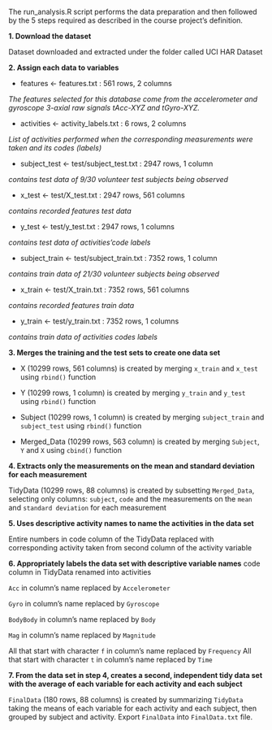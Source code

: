 The run_analysis.R script performs the data preparation and then followed by the 5 steps required as described in the course project’s definition.

**1. Download the dataset**

Dataset downloaded and extracted under the folder called UCI HAR Dataset

**2. Assign each data to variables**

- features <- features.txt : 561 rows, 2 columns 

*The features selected for this database come from the accelerometer and gyroscope 3-axial raw signals tAcc-XYZ and tGyro-XYZ.*

- activities <- activity_labels.txt : 6 rows, 2 columns 

*List of activities performed when the corresponding measurements were taken and its codes (labels)*

- subject_test <- test/subject_test.txt : 2947 rows, 1 column 

*contains test data of 9/30 volunteer test subjects being observed*

- x_test <- test/X_test.txt : 2947 rows, 561 columns 

*contains recorded features test data*

- y_test <- test/y_test.txt : 2947 rows, 1 columns 

*contains test data of activities’code labels*

- subject_train <- test/subject_train.txt : 7352 rows, 1 column 

*contains train data of 21/30 volunteer subjects being observed*

- x_train <- test/X_train.txt : 7352 rows, 561 columns

*contains recorded features train data*

- y_train <- test/y_train.txt : 7352 rows, 1 columns

*contains train data of activities codes labels*

**3. Merges the training and the test sets to create one data set**

- X (10299 rows, 561 columns) is created by merging `x_train` and `x_test` using `rbind()` function

- Y (10299 rows, 1 column) is created by merging `y_train` and `y_test` using `rbind()` function

- Subject (10299 rows, 1 column) is created by merging `subject_train` and `subject_test` using `rbind()` function

- Merged_Data (10299 rows, 563 column) is created by merging `Subject`, `Y` and `X` using `cbind()` function

**4. Extracts only the measurements on the mean and standard deviation for each measurement**

TidyData (10299 rows, 88 columns) is created by subsetting `Merged_Data`, selecting only columns: `subject`, `code` and the measurements on the `mean` and `standard deviation` for each measurement

**5. Uses descriptive activity names to name the activities in the data set**

Entire numbers in code column of the TidyData replaced with corresponding activity taken from second column of the activity variable

**6. Appropriately labels the data set with descriptive variable names**
code column in TidyData renamed into activities

`Acc` in column’s name replaced by `Accelerometer`

`Gyro` in column’s name replaced by `Gyroscope`

`BodyBody` in column’s name replaced by `Body`

`Mag` in column’s name replaced by `Magnitude`

All that start with character `f` in column’s name replaced by `Frequency`
All that start with character `t` in column’s name replaced by `Time`

**7. From the data set in step 4, creates a second, independent tidy data set with the average of each variable for each activity and each subject**

`FinalData` (180 rows, 88 columns) is created by summarizing `TidyData` taking the means of each variable for each activity and each subject, then grouped by subject and activity.
Export `FinalData` into `FinalData.txt` file.
